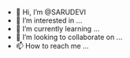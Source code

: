 - 👋 Hi, I’m @SARUDEVI
- 👀 I’m interested in ...
- 🌱 I’m currently learning ...
- 💞️ I’m looking to collaborate on ...
- 📫 How to reach me ...

<!---
SARUDEVI/SARUDEVI is a ✨ special ✨ repository because its `README.md` (this file) appears on your GitHub profile.
You can click the Preview link to take a look at your changes.
--->

